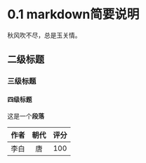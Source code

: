 <!--
 * @Author: liulx
 * @Date: 2023-11-19 22:36:28
 * @LastEditors: liulx, liulx18@qq.com
 * @LastEditTime: 2023-11-19 23:08:56
 * @FilePath: \\nuclear-phsics-and-detection\\source\\0.编辑说明\\0.3 read the docs文档发布\\contents.md
 * @Description: 
 * Copyright (c) 2023 by liulx, All Rights Reserved. 
-->
# 0.1 markdown简要说明

秋风吹不尽，总是玉关情。

## 二级标题


### 三级标题


#### 四级标题


这是一个**段落**

| 作者 | 朝代 | 评分 |
| :--: | :--: | :--: |
| 李白 |  唐  | 100  |

